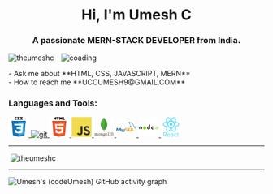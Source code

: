 <h1 align="center">Hi, I'm Umesh C</h1>
<h3 align="center">A passionate MERN-STACK DEVELOPER from India.</h3>
<img align='right' alt='coading' width='400' src='https://cdn.dribbble.com/users/1162077/screenshots/3848914/programmer.gif'>

<p align="left"> <img src="https://komarev.com/ghpvc/?username=theumeshc&label=Profile%20views&color=0e75b6&style=flat" alt="theumeshc" /> </p>

<p align="left">
-  Ask me about **HTML, CSS, JAVASCRIPT, MERN**
  </br>
-  How to reach me **UCCUMESH9@GMAIL.COM**
</p>

<h3 align="left">Languages and Tools:</h3>
<p align="left"> <a href="https://www.w3schools.com/css/" target="_blank" rel="noreferrer"> <img src="https://raw.githubusercontent.com/devicons/devicon/master/icons/css3/css3-original-wordmark.svg" alt="css3" width="40" height="40"/> </a> <a href="https://git-scm.com/" target="_blank" rel="noreferrer"> <img src="https://www.vectorlogo.zone/logos/git-scm/git-scm-icon.svg" alt="git" width="40" height="40"/> </a> <a href="https://www.w3.org/html/" target="_blank" rel="noreferrer"> <img src="https://raw.githubusercontent.com/devicons/devicon/master/icons/html5/html5-original-wordmark.svg" alt="html5" width="40" height="40"/> </a> <a href="https://developer.mozilla.org/en-US/docs/Web/JavaScript" target="_blank" rel="noreferrer"> <img src="https://raw.githubusercontent.com/devicons/devicon/master/icons/javascript/javascript-original.svg" alt="javascript" width="40" height="40"/> </a> <a href="https://www.mongodb.com/" target="_blank" rel="noreferrer"> <img src="https://raw.githubusercontent.com/devicons/devicon/master/icons/mongodb/mongodb-original-wordmark.svg" alt="mongodb" width="40" height="40"/> </a> <a href="https://www.mysql.com/" target="_blank" rel="noreferrer"> <img src="https://raw.githubusercontent.com/devicons/devicon/master/icons/mysql/mysql-original-wordmark.svg" alt="mysql" width="40" height="40"/> </a> <a href="https://nodejs.org" target="_blank" rel="noreferrer"> <img src="https://raw.githubusercontent.com/devicons/devicon/master/icons/nodejs/nodejs-original-wordmark.svg" alt="nodejs" width="40" height="40"/> </a> <a href="https://reactjs.org/" target="_blank" rel="noreferrer"> <img src="https://raw.githubusercontent.com/devicons/devicon/master/icons/react/react-original-wordmark.svg" alt="react" width="40" height="40"/> </a> </p>
<hr />
<p>&nbsp;<img align="center" src="https://github-readme-stats.vercel.app/api?username=theumeshc&show_icons=true&locale=en" alt="theumeshc" /></p>
<hr />
<img src="https://camo.githubusercontent.com/41ac00449fe9a9a3286dfdf7b2167575bf8adba16566727ba5ce50b9f469d718/68747470733a2f2f656d6f6a692e67672f6173736574732f656d6f6a692f636f6f6c646f67652e676966" alt="Umesh's (codeUmesh) GitHub activity graph"/>


